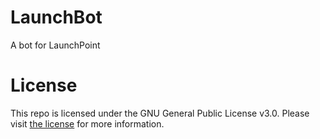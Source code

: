 # LaunchBot
A bot for LaunchPoint

# License
This repo is licensed under the GNU General Public License v3.0. Please visit [the license](LICENSE) for more information.
